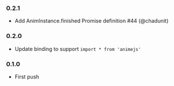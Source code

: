 ### 0.2.1

* Add AnimInstance.finished Promise definition #44 (@chadunit)

### 0.2.0

* Update binding to support `import * from 'animejs'`

### 0.1.0

* First push
